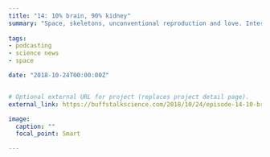 ```yaml
---
title: "14: 10% brain, 90% kidney"
summary: "Space, skeletons, unconventional reproduction and love. Interview with cosmobiologist Graham Lau."
  
tags:
- podcasting
- science news
- space

date: "2018-10-24T00:00:00Z"


# Optional external URL for project (replaces project detail page).
external_link: https://buffstalkscience.com/2018/10/24/episode-14-10-brain-90-kidney/

image:
  caption: ""
  focal_point: Smart

---
```

